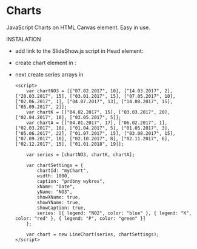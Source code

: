 # Charts
JavaScript Charts on HTML Canvas element. Easy in use.

INSTALATION

- add link to the SlideShow.js script in Head element:

  <script type="text/javascript" src="LineChart.js"></script>
  
- create chart element in <body>:
  
    <div id="myChart"></div>
  
- next create series arrays in <script> element:
  
  var chartNO3 = [["07.02.2017", 10], ["14.03.2017", 2], ["20.03.2017", 15], ["03.01.2017", 15], 
    ["07.05.2017", 10], ["02.06.2017", 1], ["04.07.2017", 13], ["14.08.2017", 15], ["05.09.2017", 2]];
  var chartK = [["04.02.2017", 15], ["03.03.2017", 20], ["02.04.2017", 10], ["03.05.2017", 5]];
  
  var series = [chartNO3, chart];
  
- add chart settings object in <script> elemant:
  
  var chartSettings = {
            chartId: "myChart",
            width: 1000,
            caption: "próbny wykres",
            xName: "Date",
            yName: "NO3",
            showXName: true,
            showYName: true,
            showCaption: true,
            series: [{ legend: "NO2", color: "blue" }, { legend: "K", color: "red" }, { legend: "P", color: "green" }]
        };
  
  - then create LineChart object in <script> element:
  
    var chart = new LineChart(series, chartSettings);
    
    
    
    
   Example:
   
<!DOCTYPE html>
<html lang="pl" xmlns="http://www.w3.org/1999/xhtml">
<head>
    <meta charset="utf-8" />
    <title>Charts</title>
    <script type="text/javascript" src="LineChart.js"></script>
</head>
<body>
    <div id="myChart"></div>

    <script>
        var chartNO3 = [["07.02.2017", 10], ["14.03.2017", 2], ["20.03.2017", 15], ["03.01.2017", 15], ["07.05.2017", 10], ["02.06.2017", 1], ["04.07.2017", 13], ["14.08.2017", 15], ["05.09.2017", 2]];
        var chartK = [["04.02.2017", 15], ["03.03.2017", 20], ["02.04.2017", 10], ["03.05.2017", 5]];
        var chartA = [["04.01.2017", 17], ["06.02.2017", 1], ["02.03.2017", 10], ["01.04.2017", 5], ["01.05.2017", 3], ["05.06.2017", 22], ["01.07.2017", 15], ["03.08.2017", 15], ["07.09.2017", 10], ["02.10.2017", 8], ["02.11.2017", 6], ["02.12.2017", 15], ["01.01.2018", 19]];

        var series = [chartNO3, chartK, chartA];

        var chartSettings = {
            chartId: "myChart",
            width: 1000,
            caption: "próbny wykres",
            xName: "Date",
            yName: "NO3",
            showXName: true,
            showYName: true,
            showCaption: true,
            series: [{ legend: "NO2", color: "blue" }, { legend: "K", color: "red" }, { legend: "P", color: "green" }]
        };

        var chart = new LineChart(series, chartSettings);
    </script>
</body>
</html>
    
  
  
